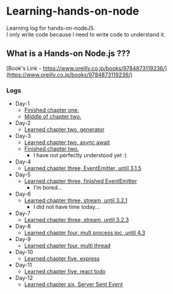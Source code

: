 # Learning-hands-on-node
Learning log for hands-on-nodeJS.  
I only write code because I need to write code to understand it.
## What is a Hands-on Node.js ???
[Book's Link - https://www.oreilly.co.jp/books/9784873119236/](https://www.oreilly.co.jp/books/9784873119236/)
### Logs
- Day-1
  - [Finished chapter one.](./chapter-one)
  - [Middle of chapter two.](./chapter-two)
- Day-2
  - [Learned chapter two, generator](./chapter-two/generator)
- Day-3
  - [Learned chapter two, async await](./chapter-two/async-await)
  - [Finished chapter two.](./chapter-two)
    - I have not perfectly understood yet :)
- Day-4
  - [Learned chapter three, EventEmitter, until 3.1.5](./chapter-three/event-emitter)
- Day-5
  - [Learned chapter three, finished EventEmitter](./chapter-three/event-emitter)
    - I'm bored...
- Day-6
  - [Learned chapter three, stream, until 3.2.1](./chapter-three/stream)
    - I did not have time today...
- Day-7
  - [Learned chapter three, stream, until 3.2.3](./chapter-three/stream)
- Day-8
  - [Learned chapter four, mult process ipc, until 4.3](./chapter-four/)
- Day-9
  - [Learned chapter four, multi thread](./chapter-four/worker-threads)
- Day-10
  - [Learned chapter five, express](./chapter-five/todo-express)
- Day-11
  - [Learned chapter five, react todo](./chapter-five/todo-express)
- Day-12
  - [Learned chapter six, Server Sent Event](./chapter-six/todo-see)
